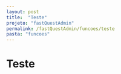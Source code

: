 ```yaml
---
layout: post
title:  "Teste"
projeto: "fastQuestAdmin"
permalink: /fastQuestAdmin/funcoes/teste
pasta: "funcoes"
---
```

# Teste